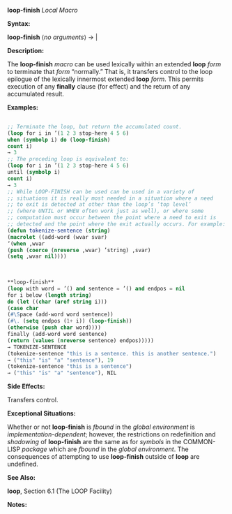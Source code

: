 **loop-finish** *Local Macro* 



**Syntax:** 



**loop-finish** ⟨*no arguments*⟩ → |



**Description:** 



The **loop-finish** *macro* can be used lexically within an extended **loop** *form* to terminate that *form* “normally.” That is, it transfers control to the loop epilogue of the lexically innermost extended **loop** *form*. This permits execution of any **finally** clause (for effect) and the return of any accumulated result. 



**Examples:**
```lisp
 
;; Terminate the loop, but return the accumulated count. 
(loop for i in ’(1 2 3 stop-here 4 5 6) 
when (symbolp i) do (loop-finish) 
count i) 
→ 3 
;; The preceding loop is equivalent to: 
(loop for i in ’(1 2 3 stop-here 4 5 6) 
until (symbolp i) 
count i) 
→ 3 
;; While LOOP-FINISH can be used can be used in a variety of 
;; situations it is really most needed in a situation where a need 
;; to exit is detected at other than the loop’s ‘top level’ 
;; (where UNTIL or WHEN often work just as well), or where some 
;; computation must occur between the point where a need to exit is 
;; detected and the point where the exit actually occurs. For example: 
(defun tokenize-sentence (string) 
(macrolet ((add-word (wvar svar) 
‘(when ,wvar 
(push (coerce (nreverse ,wvar) ’string) ,svar) 
(setq ,wvar nil)))) 

 
 
**loop-finish** 
(loop with word = ’() and sentence = ’() and endpos = nil 
for i below (length string) 
do (let ((char (aref string i))) 
(case char 
(#\Space (add-word word sentence)) 
(#\. (setq endpos (1+ i)) (loop-finish)) 
(otherwise (push char word)))) 
finally (add-word word sentence) 
(return (values (nreverse sentence) endpos))))) 
→ TOKENIZE-SENTENCE 
(tokenize-sentence "this is a sentence. this is another sentence.") 
→ ("this" "is" "a" "sentence"), 19 
(tokenize-sentence "this is a sentence") 
→ ("this" "is" "a" "sentence"), NIL 

```
**Side Effects:** 



Transfers control. 



**Exceptional Situations:** 



Whether or not **loop-finish** is *fbound* in the *global environment* is *implementation-dependent*; however, the restrictions on redefinition and *shadowing* of **loop-finish** are the same as for *symbols* in the COMMON-LISP *package* which are *fbound* in the *global environment*. The consequences of attempting to use **loop-finish** outside of **loop** are undefined. 



**See Also:** 



**loop**, Section 6.1 (The LOOP Facility) 



**Notes:** 







 



 





